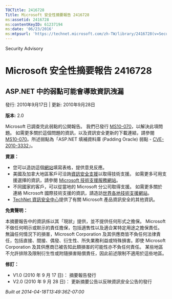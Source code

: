 ```yaml
---
TOCTitle: 2416728
Title: Microsoft 安全性摘要報告 2416728
ms:assetid: 2416728
ms:contentKeyID: 61237194
ms:date: '06/23/2016'
ms:mtpsurl: 'https://technet.microsoft.com/zh-TW/library/2416728(v=Security.10)'
---
```


Security Advisory

Microsoft 安全性摘要報告 2416728
================================

ASP.NET 中的弱點可能會導致資訊洩漏
----------------------------------

發行: 2010年9月17日 | 更新: 2010年9月28日

**版本:** 2.0

Microsoft 已調查完此弱點的公開報告。 我們已發行 [MS10-070](http://technet.microsoft.com/security/bulletin/ms10-070)，以解決此項問題。 如需更多關於這個問題的資訊，以及資訊安全更新的下載連結，請參閱 [MS10-070](http://technet.microsoft.com/security/bulletin/ms10-070)。所述弱點為「ASP.NET 填補資料庫 (Padding Oracle) 弱點 - [CVE-2010-3332](http://www.cve.mitre.org/cgi-bin/cvename.cgi?name=cve-2010-3332)」。

**資源：**

-   您可以造訪這個[網站](https://support.microsoft.com/common/survey.aspx?scid=sw;en;1257&amp;showpage=1&amp;ws=technet&amp;sd=tech)填寫表格，提供意見反應。
-   美國及加拿大地區客戶可洽詢[資訊安全支援](http://go.microsoft.com/fwlink/?linkid=21131)以取得技術支援。 如需更多可用支援選擇的資訊，請參閱 [Microsoft 技術支援服務網站](http://support.microsoft.com/?ln=zh-tw)。
-   不同國家的客戶，可以從當地的 Microsoft 分公司取得支援。 如需更多關於連絡 Microsoft 國際技術支援的資訊，請造訪[世界各地技術支援網站](http://go.microsoft.com/fwlink/?linkid=21155)。
-   [TechNet 資訊安全中心](http://technet.microsoft.com/zh-tw/security/default.aspx)提供了有關 Microsoft 產品資訊安全的其他資訊。

**免責聲明：**

本摘要報告中的資訊係以其「現狀」提供，並不提供任何形式之擔保。 Microsoft 不做任何明示或默示的責任擔保，包括適售性以及適合某特定用途之擔保責任。 無論任何情況下的損害，Microsoft Corporation 及其供應商皆不負任何法律責任，包括直接、間接、偶發、衍生性、所失業務利益或特殊損害。即使 Microsoft Corporation 及其供應商已被告知此類損害的可能性亦不負任何責任。 某些地區不允許排除及限制衍生性或附隨損害賠償責任，因此前述限制不適用於這些地區。

**修訂：**

-   V1.0 (2010 年 9 月 17 日)： 摘要報告發行
-   V2.0 (2010 年 9 月 28 日)： 更新摘要公告以反映資訊安全公告的發行

*Built at 2014-04-18T13:49:36Z-07:00*
